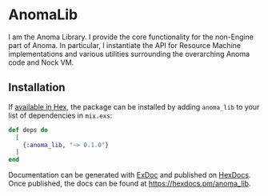 # AnomaLib

I am the Anoma Library. I provide the core functionality for the non-Engine
part of Anoma. In particular, I instantiate the API for Resource Machine
implementations and various utilities surrounding the overarching Anoma
code and Nock VM.

## Installation

If [available in Hex](https://hex.pm/docs/publish), the package can be installed
by adding `anoma_lib` to your list of dependencies in `mix.exs`:

```elixir
def deps do
  [
    {:anoma_lib, "~> 0.1.0"}
  ]
end
```

Documentation can be generated with [ExDoc](https://github.com/elixir-lang/ex_doc)
and published on [HexDocs](https://hexdocs.pm). Once published, the docs can
be found at <https://hexdocs.pm/anoma_lib>.
